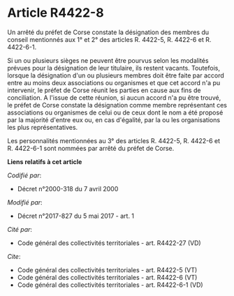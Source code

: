 # Article R4422-8

Un arrêté du préfet de Corse constate la désignation des membres du conseil mentionnés aux 1° et 2° des articles R. 4422-5,
R. 4422-6 et R. 4422-6-1. 

Si un ou plusieurs sièges ne peuvent être pourvus selon les modalités prévues pour la désignation de leur titulaire, ils
restent vacants. Toutefois, lorsque la désignation d'un ou plusieurs membres doit être faite par accord entre au moins deux
associations ou organismes et que cet accord n'a pu intervenir, le préfet de Corse réunit les parties en cause aux fins de
conciliation. A l'issue de cette réunion, si aucun accord n'a pu être trouvé, le préfet de Corse constate la désignation
comme membre représentant ces associations ou organismes de celui ou de ceux dont le nom a été proposé par la majorité
d'entre eux ou, en cas d'égalité, par la ou les organisations les plus représentatives. 

Les personnalités mentionnées au 3° des articles R. 4422-5, R. 4422-6 et R. 4422-6-1 sont nommées par arrêté du préfet de
Corse.

**Liens relatifs à cet article**

_Codifié par_:

  - Décret n°2000-318 du 7 avril 2000

_Modifié par_:

  - Décret n°2017-827 du 5 mai 2017 - art. 1

_Cité par_:

  - Code général des collectivités territoriales - art. R4422-27 (VD)

_Cite_:

  - Code général des collectivités territoriales - art. R4422-5 (VT)
  - Code général des collectivités territoriales - art. R4422-6 (VT)
  - Code général des collectivités territoriales - art. R4422-6-1 (VD)
